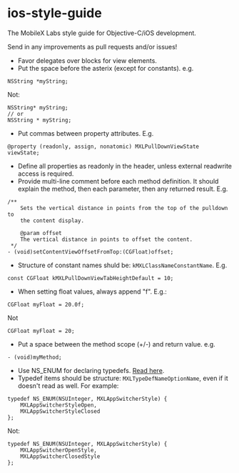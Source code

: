 ios-style-guide
===============

The MobileX Labs style guide for Objective-C/iOS development. 

Send in any improvements as pull requests and/or issues!

- Favor delegates over blocks for view elements.
- Put the space before the asterix (except for constants). e.g.

```
NSString *myString;
```
Not:

```
NSString* myString;
// or
NSString * myString;
 ```
- Put commas between property attributes. E.g.

```
@property (readonly, assign, nonatomic) MXLPullDownViewState viewState;
```
- Define all properties as readonly in the header, unless external readwrite access is required.
- Provide multi-line comment before each method definition. It should explain the method, then each parameter, then any returned result. E.g.

```
/**
    Sets the vertical distance in points from the top of the pulldown to 
    the content display.
 
    @param offset
    The vertical distance in points to offset the content.
 */
- (void)setContentViewOffsetFromTop:(CGFloat)offset;

```

- Structure of constant names shuld be: ```kMXLClassNameConstantName```. E.g.

```
const CGFloat kMXLPullDownViewTabHeightDefault = 10;
```
- When setting float values, always append "f". E.g.:

```
CGFloat myFloat = 20.0f;
```
Not

```
CGFloat myFloat = 20;
```
- Put a space between the method scope (+/-) and return value. e.g.

```
- (void)myMethod;
```
- Use NS_ENUM for declaring typedefs. [Read here](http://nshipster.com/ns_enum-ns_options/).
- Typedef items should be structure: ```MXLTypeDefNameOptionName```, even if it doesn't read as well. For example:


```
typedef NS_ENUM(NSUInteger, MXLAppSwitcherStyle) {
    MXLAppSwitcherStyleOpen,
    MXLAppSwitcherStyleClosed
};

```
Not:


```
typedef NS_ENUM(NSUInteger, MXLAppSwitcherStyle) {
    MXLAppSwitcherOpenStyle,
    MXLAppSwitcherClosedStyle
};

```